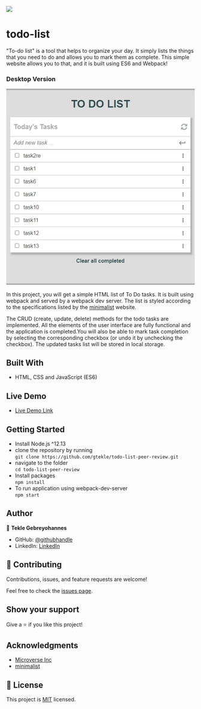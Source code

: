 
![](https://img.shields.io/badge/Microverse-blueviolet)

# todo-list
"To-do list" is a tool that helps to organize your day. It simply lists the things that you need to do and allows you to mark them as complete. This simple website allows you to that, and it is built using ES6 and Webpack!

### Desktop Version

![Desktop - Books List Page](./src/assets/img/todo-list-desktop-v-snapshot.png)

In this project, you will get a simple HTML list of To Do tasks. It is built using webpack and served by a webpack dev server. The list is styled according to the specifications listed by the [minimalist](https://web.archive.org/web/20180320194056/http://www.getminimalist.com:80/) website. 

The CRUD (create, update, delete) methods for the todo tasks are implemented. All the elements of the user interface are fully functional and the application is completed.You will also be able to mark task completion by selecting the corresponding checkbox (or undo it by unchecking the checkbox). The updated tasks list will be stored in local storage.

## Built With

- HTML, CSS and JavaScript (ES6)

## Live Demo

- [Live Demo Link](https://gtekle.github.io/todo-list-peer-review/)

## Getting Started
- Install Node.js ^12.13
- clone the repository by running\
    `git clone https://github.com/gtekle/todo-list-peer-review.git`
- navigate to the folder\
    `cd todo-list-peer-review`
- Install packages\
    `npm install`
- To run application using webpack-dev-server\
    `npm start`

## Author

👤 **Tekle Gebreyohannes**

- GitHub: [@githubhandle](https://github.com/gtekle)
- LinkedIn: [LinkedIn](www.linkedin.com/in/tekle-gebreyohannes-kidanemariam-7605752b)

## 🤝 Contributing

Contributions, issues, and feature requests are welcome!

Feel free to check the [issues page](../../issues/).

## Show your support

Give a ⭐️ if you like this project!

## Acknowledgments

- [Microverse Inc](https://www.microverse.org/)
- [minimalist](https://web.archive.org/web/20180320194056/http://www.getminimalist.com:80/)

## 📝 License

This project is [MIT](./MIT.md) licensed.
